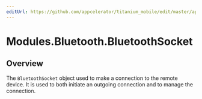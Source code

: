 ```yaml
---
editUrl: https://github.com/appcelerator/titanium_mobile/edit/master/apidoc/BluetoothSocket.yml
---
```

# Modules.Bluetooth.BluetoothSocket

<TypeHeader/>

## Overview

The `BluetoothSocket` object used to make a connection to the remote device. It is used to both
initiate an outgoing connection and to manage the connection.

<ApiDocs/>
